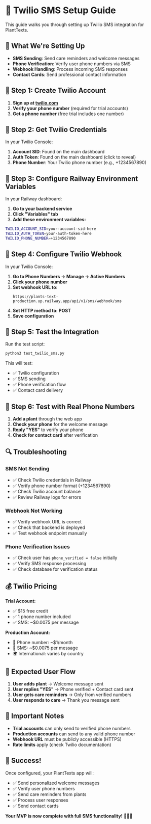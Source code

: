 # 📱 Twilio SMS Setup Guide

This guide walks you through setting up Twilio SMS integration for PlantTexts.

## 🎯 What We're Setting Up

- **SMS Sending**: Send care reminders and welcome messages
- **Phone Verification**: Verify user phone numbers via SMS
- **Webhook Handling**: Process incoming SMS responses
- **Contact Cards**: Send professional contact information

## 🔧 Step 1: Create Twilio Account

1. **Sign up at [twilio.com](https://twilio.com)**
2. **Verify your phone number** (required for trial accounts)
3. **Get a phone number** (free trial includes one number)

## 🔑 Step 2: Get Twilio Credentials

In your Twilio Console:

1. **Account SID**: Found on the main dashboard
2. **Auth Token**: Found on the main dashboard (click to reveal)
3. **Phone Number**: Your Twilio phone number (e.g., +1234567890)

## 🚀 Step 3: Configure Railway Environment Variables

In your Railway dashboard:

1. **Go to your backend service**
2. **Click "Variables" tab**
3. **Add these environment variables:**

```bash
TWILIO_ACCOUNT_SID=your-account-sid-here
TWILIO_AUTH_TOKEN=your-auth-token-here
TWILIO_PHONE_NUMBER=+1234567890
```

## 🔗 Step 4: Configure Twilio Webhook

In your Twilio Console:

1. **Go to Phone Numbers → Manage → Active Numbers**
2. **Click your phone number**
3. **Set webhook URL to:**
   ```
   https://plants-text-production.up.railway.app/api/v1/sms/webhook/sms
   ```
4. **Set HTTP method to: POST**
5. **Save configuration**

## 🧪 Step 5: Test the Integration

Run the test script:

```bash
python3 test_twilio_sms.py
```

This will test:
- ✅ Twilio configuration
- ✅ SMS sending
- ✅ Phone verification flow
- ✅ Contact card delivery

## 📱 Step 6: Test with Real Phone Numbers

1. **Add a plant** through the web app
2. **Check your phone** for the welcome message
3. **Reply "YES"** to verify your phone
4. **Check for contact card** after verification

## 🔍 Troubleshooting

### SMS Not Sending
- ✅ Check Twilio credentials in Railway
- ✅ Verify phone number format (+1234567890)
- ✅ Check Twilio account balance
- ✅ Review Railway logs for errors

### Webhook Not Working
- ✅ Verify webhook URL is correct
- ✅ Check that backend is deployed
- ✅ Test webhook endpoint manually

### Phone Verification Issues
- ✅ Check user has `phone_verified = false` initially
- ✅ Verify SMS response processing
- ✅ Check database for verification status

## 💰 Twilio Pricing

**Trial Account:**
- ✅ $15 free credit
- ✅ 1 phone number included
- ✅ SMS: ~$0.0075 per message

**Production Account:**
- 📱 Phone number: ~$1/month
- 💬 SMS: ~$0.0075 per message
- 🌍 International: varies by country

## 🎯 Expected User Flow

1. **User adds plant** → Welcome message sent
2. **User replies "YES"** → Phone verified + Contact card sent
3. **User gets care reminders** → Only from verified numbers
4. **User responds to care** → Thank you message sent

## 🚨 Important Notes

- **Trial accounts** can only send to verified phone numbers
- **Production accounts** can send to any valid phone number
- **Webhook URL** must be publicly accessible (HTTPS)
- **Rate limits** apply (check Twilio documentation)

## 🎉 Success!

Once configured, your PlantTexts app will:
- ✅ Send personalized welcome messages
- ✅ Verify user phone numbers
- ✅ Send care reminders from plants
- ✅ Process user responses
- ✅ Send contact cards

**Your MVP is now complete with full SMS functionality!** 🌱📱✨
